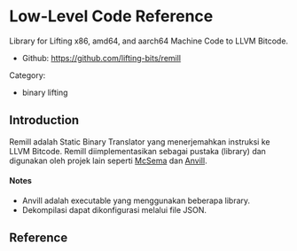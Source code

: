 # Low-Level Code Reference

Library for Lifting x86, amd64, and aarch64 Machine Code to LLVM Bitcode.

* Github: https://github.com/lifting-bits/remill

Category:

- binary lifting

## Introduction

Remill adalah Static Binary Translator yang menerjemahkan instruksi ke LLVM Bitcode. Remill diimplementasikan sebagai pustaka (library) dan digunakan oleh projek lain seperti [McSema](mcsema.md) dan [Anvill](anvill.md).


#### Notes

- Anvill adalah executable yang menggunakan beberapa library.
- Dekompilasi dapat dikonfigurasi melalui file JSON.

## Reference
